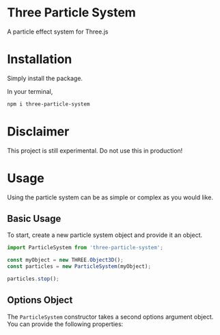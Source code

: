# Three Particle System

A particle effect system for Three.js

# Installation

Simply install the package.

In your terminal,

```sh
npm i three-particle-system
```

# Disclaimer

This project is still experimental. Do not use this in production!

# Usage

Using the particle system can be as simple or complex as you would like.

## Basic Usage

To start, create a new particle system object and provide it an object.

```js
import ParticleSystem from 'three-particle-system';

const myObject = new THREE.Object3D();
const particles = new ParticleSystem(myObject);

particles.stop();
```

## Options Object

The `ParticleSystem` constructor takes a second options argument object. You can provide the following properties:
